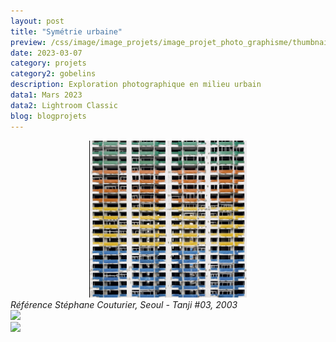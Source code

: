 ```yaml
---
layout: post
title: "Symétrie urbaine"
preview: /css/image/image_projets/image_projet_photo_graphisme/thumbnail.jpg
date: 2023-03-07
category: projets
category2: gobelins
description: Exploration photographique en milieu urbain 
data1: Mars 2023
data2: Lightroom Classic
blog: blogprojets
---
```


<div style="width: 50% !important; margin: 0 auto !important;" class="image_container">
<div><img onclick="Zoom(this)" class="img-gallery" src="/css/image/image_projets/image_projet_photo_graphisme/img3.jpg"></div>
</div>
<em>Référence Stéphane Couturier, Seoul - Tanji #03, 2003</em>

<div class="image_container">
<div><img onclick="Zoom(this)" class="img-gallery" src="/css/image/image_projets/image_projet_photo_graphisme/img1.jpg"></div>
</div>

<div class="image_container">
<div><img onclick="Zoom(this)" class="img-gallery" src="/css/image/image_projets/image_projet_photo_graphisme/img2.jpg"></div>
</div>

